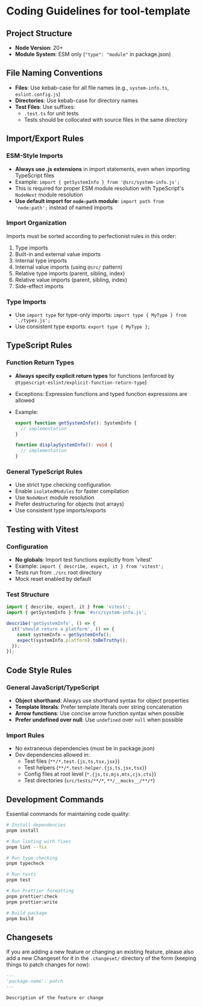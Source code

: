 # Coding Guidelines for tool-template

## Project Structure

- **Node Version**: 20+
- **Module System**: ESM only (`"type": "module"` in package.json)

## File Naming Conventions

- **Files**: Use kebab-case for all file names (e.g., `system-info.ts`, `eslint.config.js`)
- **Directories**: Use kebab-case for directory names
- **Test Files**: Use suffixes:
  - `.test.ts` for unit tests
  - Tests should be collocated with source files in the same directory

## Import/Export Rules

### ESM-Style Imports

- **Always use .js extensions** in import statements, even when importing TypeScript files
- Example: `import { getSystemInfo } from '@src/system-info.js';`
- This is required for proper ESM module resolution with TypeScript's `NodeNext` module resolution
- **Use default import for `node:path` module**: `import path from 'node:path';` instead of named imports

### Import Organization

Imports must be sorted according to perfectionist rules in this order:

1. Type imports
2. Built-in and external value imports
3. Internal type imports
4. Internal value imports (using `@src/` pattern)
5. Relative type imports (parent, sibling, index)
6. Relative value imports (parent, sibling, index)
7. Side-effect imports

### Type Imports

- Use `import type` for type-only imports: `import type { MyType } from './types.js';`
- Use consistent type exports: `export type { MyType };`

## TypeScript Rules

### Function Return Types

- **Always specify explicit return types** for functions (enforced by `@typescript-eslint/explicit-function-return-type`)
- Exceptions: Expression functions and typed function expressions are allowed
- Example:

  ```typescript
  export function getSystemInfo(): SystemInfo {
    // implementation
  }

  function displaySystemInfo(): void {
    // implementation
  }
  ```

### General TypeScript Rules

- Use strict type checking configuration
- Enable `isolatedModules` for faster compilation
- Use `NodeNext` module resolution
- Prefer destructuring for objects (not arrays)
- Use consistent type imports/exports

## Testing with Vitest

### Configuration

- **No globals**: Import test functions explicitly from 'vitest'
- Example: `import { describe, expect, it } from 'vitest';`
- Tests run from `./src` root directory
- Mock reset enabled by default

### Test Structure

```typescript
import { describe, expect, it } from 'vitest';
import { getSystemInfo } from '#src/system-info.js';

describe('getSystemInfo', () => {
  it('should return a platform', () => {
    const systemInfo = getSystemInfo();
    expect(systemInfo.platform).toBeTruthy();
  });
});
```

## Code Style Rules

### General JavaScript/TypeScript

- **Object shorthand**: Always use shorthand syntax for object properties
- **Template literals**: Prefer template literals over string concatenation
- **Arrow functions**: Use concise arrow function syntax when possible
- **Prefer undefined over null**: Use `undefined` over `null` when possible

### Import Rules

- No extraneous dependencies (must be in package.json)
- Dev dependencies allowed in:
  - Test files (`**/*.test.{js,ts,tsx,jsx}`)
  - Test helpers (`**/*.test-helper.{js,ts,jsx,tsx}`)
  - Config files at root level (`*.{js,ts,mjs,mts,cjs,cts}`)
  - Test directories (`src/tests/**/*`, `**/__mocks__/**/*`)

## Development Commands

Essential commands for maintaining code quality:

```bash
# Install dependencies
pnpm install

# Run linting with fixes
pnpm lint --fix

# Run type checking
pnpm typecheck

# Run tests
pnpm test

# Run Prettier formatting
pnpm prettier:check
pnpm prettier:write

# Build package
pnpm build
```

## Changesets

If you are adding a new feature or changing an existing feature, please also add a new Changeset for it in the `.changeset/` directory of the form (keeping things to patch changes for now):

```markdown
---
'package-name': patch
---

Description of the feature or change
```
